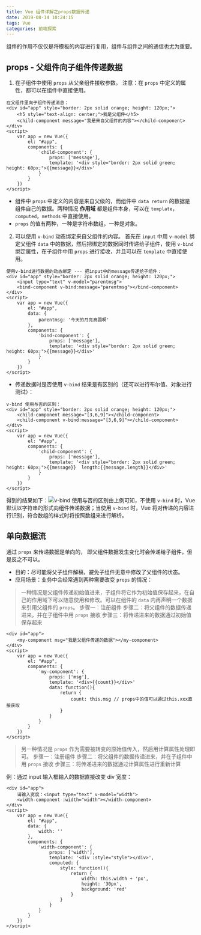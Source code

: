 ```yaml
---
title: Vue 组件详解之props数据传递
date: 2019-08-14 10:24:15
tags: Vue
categories: 前端探索
---
```


组件的作用不仅仅是将模板的内容进行复用，组件与组件之间的通信也尤为重要。
## props - 父组件向子组件传递数据
1. 在子组件中使用 `props` 从父亲组件接收参数。
注意：在 `props` 中定义的属性，都可以在组件中直接使用。
```
在父组件里向子组件传递消息：
<div id="app" style="border: 2px solid orange; height: 120px;">
	<h5 style="text-align: center;">我是父组件</h5>
	<child-component message="我是来自父组件的内容"></child-component>
</div>
<script>
	var app = new Vue({
        el: "#app", 
        components: {
        	'child-component': {
        		props: ['message'],
        		template: '<div style="border: 2px solid green; height: 60px;">{{message}}</div>'
        	}
        }
    })
</script>
```
+ 组件中 `props` 中定义的内容是来自父级的，而组件中 `data return` 的数据是组件自己的数据。两种情况 **作用域** 都是组件本身，可以在 `template`，`computed`，`methods` 中直接使用。
+ `props` 的值有两种，一种是字符串数组，一种是对象。

2. 可以使用 `v­-bind` 动态绑定来自父组件的内容。
首先在 `input` 中用 `v-model` 绑定父组件 `data` 中的数据，然后把绑定的数据同时传递给子组件，使用 `v-bind` 绑定属性，在子组件中用 `props` 进行接收，并且可以在 `template` 中直接使用。
```
使用v-bind进行数据的动态绑定 --- 把input中的message传递给子组件：
<div id="app" style="border: 2px solid orange; height: 120px;">
	<input type="text" v-model="parentmsg">
	<bind-component v-bind:message="parentmsg"></bind-component>
</div>
<script>
	var app = new Vue({
        el: "#app",
        data: {
        	parentmsg: '今天的月亮真圆啊'
        },
        components: {
        	'bind-component': {
        		props: ['message'],
        		template: '<div style="border: 2px solid green; height: 60px;">{{message}}</div>'
        	}
        }
    })
</script>
```
+ 传递数据时是否使用 `v-bind` 结果是有区别的（还可以进行布尔值、对象进行测试）：
```
v-bind 使用与否的区别：
<div id="app" style="border: 2px solid orange; height: 120px;">
	<child-component message="[3,6,9]"></child-component>
	<child-component v-bind:message="[3,6,9]"></child-component>
</div>
<script>
	var app = new Vue({
        el: "#app", 
        components: {
        	'child-component': {
        		props: ['message'],
        		template: '<div style="border: 2px solid green; height: 60px;">{{message}}  length:{{message.length}}</div>'
        	}
        }
    })
</script>
```
得到的结果如下：![v-bind 使用与否的区别](https://upload-images.jianshu.io/upload_images/13038962-9a14b7e44456b082.png?imageMogr2/auto-orient/strip%7CimageView2/2/w/1240)由上例可知，不使用 `v-bind` 时，Vue 默认以字符串的形式向组件传递数据；当使用 `v-bind` 时，Vue 将对传递的内容进行识别，符合数组的样式时将按照数组来进行解析。

## 单向数据流
通过 `props` 来传递数据是单向的， 即父组件数据发生变化时会传递给子组件，但是反之不可以。
+ 目的：尽可能将父子组件解稿，避免子组件无意中修改了父组件的状态。
+ 应用场景：业务中会经常遇到两种需要改变 `props` 的情况：

>一种情况是父组件传递初始值进来，子组件将它作为初始值保存起来，在自己的作用域下可以随意使用和修改。可以在组件的 `data` 内再声明一个数据来引用父组件的 `props`。
步骤一：注册组件
步骤二：将父组件的数据传递进来，并在子组件中用 `props` 接收
步骤三：将传递进来的数据通过初始值保存起来
```
<div id="app">
	<my-component msg="我是父组件传递的数据"></my-component>
</div>
<script>
	var app = new Vue({
        el: "#app", 
       	components: {
       		'my-component': {
       			props: ['msg'],
				template: '<div>{{count}}</div>'
				data: function(){
					return {
						count: this.msg // props中的值可以通过this.xxx直接获取
					}
				}
       		}
       	}
    })
</script>
```

>另一种情况是 `props` 作为需要被转变的原始值传入，然后用计算属性处理即可。
步骤一：注册组件
步骤二：将父组件的数据传递进来，并在子组件中用 `props` 接收
步骤三：将传递进来的数据通过计算属性进行重新计算

例：通过 input 输入框输入的数据直接改变 div 宽度：
```
<div id="app">
	请输入宽度：<input type="text" v-model="width">
	<width-component :width="width"></width-component>
</div>
<script>
	var app = new Vue({
        el: "#app",
        data: {
			width: ''
		},
       	components: {
       		'width-component': {
       			props: ['width'],
				template: '<div :style="style"></div>',
				computed: {
					style: function(){
						return {
							width: this.width + 'px',
							height: '30px',
							background: 'red'
						}
					}	
				}
       		}
       	}
    })
</script>
```
